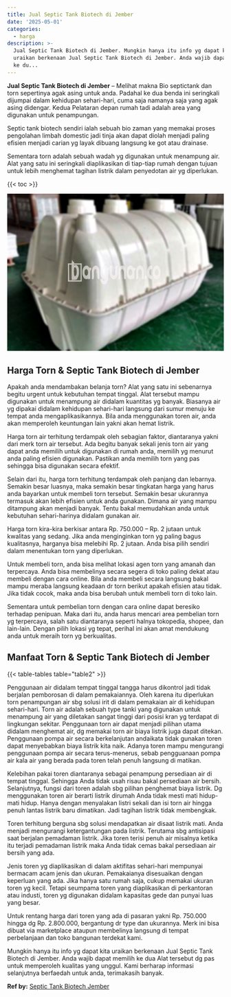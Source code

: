 ```yaml
---
title: Jual Septic Tank Biotech di Jember
date: '2025-05-01'
categories:
  - harga
description: >-
  Jual Septic Tank Biotech di Jember. Mungkin hanya itu info yg dapat kita
  uraikan berkenaan Jual Septic Tank Biotech di Jember. Anda wajib dapat memilih
  ke du...
---
```


**Jual Septic Tank Biotech di Jember** – Melihat makna Bio septictank dan torn sepertinya agak asing untuk anda. Padahal ke dua benda ini seringkali dijumpai dalam kehidupan sehari-hari, cuma saja namanya saja yang agak asing didengar. Kedua Pelataran depan rumah tadi adalah area yang digunakan untuk penampungan.

Septic tank biotech sendiri ialah sebuah bio zaman yang memakai proses pengolahan limbah domestic jadi tinja akan dapat diolah menjadi paling efisien menjadi carian yg layak dibuang langsung ke got atau drainase.

Sementara torn adalah sebuah wadah yg digunakan untuk menampung air. Alat yang satu ini seringkali diaplikasikan di tiap-tiap rumah dengan tujuan untuk lebih menghemat tagihan listrik dalam penyedotan air yg diperlukan.

{{< toc >}}

![Jual Septic Tank Biotech di Jember](/images/jual-bio-septictank-26.png)

## Harga Torn & Septic Tank Biotech di Jember

Apakah anda mendambakan belanja torn? Alat yang satu ini sebenarnya begitu urgent untuk kebutuhan tempat tinggal. Alat tersebut mampu digunakan untuk menampung air didalam kuantitas yg banyak. Biasanya air yg dipakai didalam kehidupan sehari-hari langsung dari sumur menuju ke tempat anda mengaplikasikannya. Bila anda menggunakan toren air, anda akan memperoleh keuntungan lain yakni akan hemat listrik.

Harga torn air terhitung terdampak oleh sebagian faktor, diantaranya yakni dari merk torn air tersebut. Ada begitu banyak sekali jenis torn air yang dapat anda memilih untuk digunakan di rumah anda, memilih yg menurut anda paling efisien digunakan. Pastikan anda memilih torn yang pas sehingga bisa digunakan secara efektif.

Selain dari itu, harga torn terhitung terdampak oleh panjang dan lebarnya. Semakin besar luasnya, maka semakin besar tingkatan harga yang harus anda bayarkan untuk membeli torn tersebut. Semakin besar ukurannya termasuk akan lebih efisien untuk anda gunakan. Dimana air yang mampu ditampung akan menjadi banyak. Tentu bakal memudahkan anda untuk kebutuhan sehari-harinya didalam gunakan air.

Harga torn kira-kira berkisar antara Rp. 750.000 – Rp. 2 jutaan untuk kwalitas yang sedang. Jika anda menginginkan torn yg paling bagus kualitasnya, harganya bisa melebihi Rp. 2 jutaan. Anda bisa pilih sendiri dalam menentukan torn yang diperlukan.

Untuk membeli torn, anda bisa melihat lokasi agen torn yang amanah dan terpercaya. Anda bisa membelinya secara segera di toko paling dekat atau membeli dengan cara online. Bila anda membeli secara langsung bakal mampu meraba langsung keadaan dr torn berikut apakah efisien atau tidak. Jika tidak cocok, maka anda bisa berubah untuk membeli torn di toko lain.

Sementara untuk pembelian torn dengan cara online dapat beresiko terhadap penipuan. Maka dari itu, anda harus mencari area pembelian torn yg terpercaya, salah satu diantaranya seperti halnya tokopedia, shopee, dan lain-lain. Dengan pilih lokasi yg tepat, perihal ini akan amat mendukung anda untuk meraih torn yg berkualitas.

## Manfaat Torn & Septic Tank Biotech di Jember

{{< table-tables table="table2" >}}

Penggunaan air didalam tempat tinggal tangga harus dikontrol jadi tidak berjalan pemborosan di dalam pemakaiannya. Oleh karena itu diperlukan torn penampungan air sbg solusi irit di dalam pemakaian air di kehidupan sehari-hari. Torn air adalah sebuah type tanki yang digunakan untuk menampung air yang diletakan sangat tinggi dari posisi kran yg terdapat di lingkungan sekitar. Penggunaan torn air dapat menjadi pilihan utama didalam menghemat air, dg memakai torn air biaya listrik juga dapat ditekan. Penggunaan pompa air secara berkelanjutan andaikata tidak gunakan toren dapat menyebabkan biaya listrik kita naik. Adanya toren mampu mengurangi penggunaan pompa air secara terus-menerus, sebab pengguanaan pompa air kala air yang berada pada toren telah penuh langsung di matikan.

Kelebihan pakai toren diantaranya sebagai penampung persediaan air di tempat tinggal. Sehingga Anda tidak usah risau bakal persediaan air bersih. Selanjutnya, fungsi dari toren adalah sbg pilihan penghemat biaya listrik. Dg menggunakan toren air berarti listrik dirumah Anda tidak mesti mati hidup-mati hidup. Hanya dengan menyalakan listri sekali dan isi torn air hingga penuh lantas listrik baru dimatikan. Jadi tagihan listrik tidak membengkak.

Toren terhitung berguna sbg solusi mendapatkan air disaat listrik mati. Anda menjadi mengurangi ketergantungan pada listrik. Terutama sbg antisipasi saat berjalan pemadaman listrik. Jika toren terisi penuh air misalnya ketika itu terjadi pemadaman listrik maka Anda tidak cemas bakal persediaan air bersih yang ada.

Jenis toren yg diaplikasikan di dalam aktifitas sehari-hari mempunyai bermacam acam jenis dan ukuran. Pemakaianya disesuaikan dengan keperluan yang ada. Jika hanya satu rumah saja, cukup memakai ukuran toren yg kecil. Tetapi seumpama toren yang diaplikasikan di perkantoran atau industi, toren yg digunakan didalam kapasitas gede dan punyai luas yang besar.

Untuk rentang harga dari toren yang ada di pasaran yakni Rp. 750.000 hingga dg Rp. 2.800.000, bergantung dr type dan ukurannya. Merk ini bisa dibuat via marketplace ataupun membelinya langsung di tempat perbelanjaan dan toko bangunan terdekat kami.

Mungkin hanya itu info yg dapat kita uraikan berkenaan Jual Septic Tank Biotech di Jember. Anda wajib dapat memilih ke dua Alat tersebut dg pas untuk memperoleh kualitas yang unggul. Kami berharap informasi selanjutnya berfaedah untuk anda, terimakasih banyak.

**Ref by:** [Septic Tank Biotech Jember](https://id.wikipedia.org/wiki/Septic)
